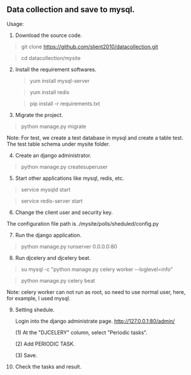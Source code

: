 ## Data collection and save to mysql.

Usage:

1) Download the source code.
  > git clone https://github.com/slient2010/datacollection.git
  
  >  cd datacollection/mysite

2) Install the requirement softwares.
   > yum install mysql-server
  
   > yum install redis
  
   > pip install -r requirements.txt

3) Migrate the project.
  > python manage.py migrate

  Note: For test, we create a test database in mysql and create a table test. The test table schema under mysite folder.

4) Create an django administrator.
  > python manage.py createsuperuser

5) Start other applications like mysql, redis, etc.
  > service mysqld start
  
  > service redis-server start

6) Change the client user and security key.

  The configuration file path is ./mysite/polls/sheduled/config.py

7) Run the django application.
  > python manage.py runserver 0.0.0.0:80

8) Run djcelery and djcelery beat.
  > su mysql -c "python manage.py celery worker --loglevel=info"
  
  > python manage.py celery beat

  Note: celery worker can not run as root, so need to use normal user, here, for example, I used mysql.

9) Setting shedule.

   Login into the django administrate page. 
   http://127.0.0.1:80/admin/

   (1) At the "DJCELERY" column, select "Periodic tasks".

   (2) Add PERIODIC TASK.
   
   (3) Save.

10) Check the tasks and result.
